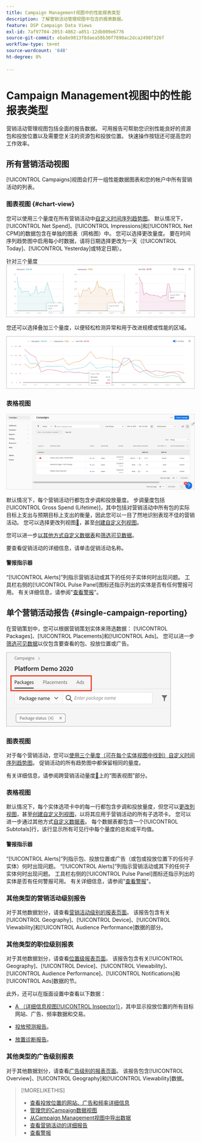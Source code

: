 ```yaml
---
title: Campaign Management视图中的性能报表类型
description: 了解营销活动管理视图中包含的报表数据。
feature: DSP Campaign Data Views
exl-id: 7af97704-2053-4862-a851-12db009e6776
source-git-commit: eba8e9813f8daea58b30f7890ac2dca2498f326f
workflow-type: tm+mt
source-wordcount: '648'
ht-degree: 0%

---
```


# Campaign Management视图中的性能报表类型

营销活动管理视图包括全面的报告数据。 可用报告可帮助您识别性能良好的资源包和投放位置以及需要您关注的资源包和投放位置。 快速操作按钮还可提高您的工作效率。

## 所有营销活动视图

[!UICONTROL Campaigns]视图会打开一组性能数据图表和您的帐户中所有营销活动的列表。

### 图表视图 {#chart-view}

您可以使用三个量度在所有营销活动中[自定义时间序列趋势图](campaign-data-views-manage.md#data-visualizations-manage)。 默认情况下，[!UICONTROL Net Spend]、[!UICONTROL Impressions]和[!UICONTROL Net CPM]的数据包含在单独的图表（网格图）中。 您可以选择更改量度。 要在时间序列趋势图中启用每小时数据，请将日期选择更改为一天（[!UICONTROL Today]、[!UICONTROL Yesterday]或特定日期）。

针对三个量度![单独的趋势图](/help/dsp/assets/trend-chart-separate.png)

您还可以选择叠加三个量度，以便轻松检测异常和用于改进规模或性能的区域。

![趋势图，带有叠加](/help/dsp/assets/trend-chart.png)

### 表格视图

![营销活动列表](/help/dsp/assets/campaigns-list.png)

默认情况下，每个营销活动行都包含步调和投放量度。 步调量度包括[!UICONTROL Gross Spend (Lifetime)]，其中包括对营销活动中所有包的实际目标上支出与预期目标上支出的衡量，因此您可以一目了然地识别表现不佳的营销活动。 您可以选择更改列视图[&#128279;](campaign-data-views-manage.md#column-view-change)，甚至[创建自定义列视图](campaign-data-views-manage.md#column-view-create)。

您可以进一步[以其他方式自定义数据表](campaign-data-views-manage.md#data-tables-manage)和[筛选可见数据](campaign-data-views-manage.md#filter-data-tables)。

要查看促销活动的详细信息，请单击促销活动名称。

#### 警报指示器

“[!UICONTROL Alerts]”列指示营销活动或其下的任何子实体何时出现问题。 工具栏右侧的[!UICONTROL Pulse Panel]图标还指示列出的实体是否有任何警报可用。 有关详细信息，请参阅&quot;[查看警报](campaign-alerts.md)&quot;。

## 单个营销活动报告 {#single-campaign-reporting}

在营销策划中，您可以根据营销策划实体来筛选数据： [!UICONTROL Packages]、[!UICONTROL Placements]和[!UICONTROL Ads]。 您可以进一步[筛选可见数据](campaign-data-views-manage.md#filter-data-tables)以仅包含要查看的包、投放位置或广告。

![营销活动实体选项卡](/help/dsp/assets/campaign-subtabs.png)

### 图表视图

对于每个营销活动，您可以[使用三个量度（可在每个实体视图中找到）自定义时间序列趋势图](campaign-data-views-manage.md#data-visualizations-manage)。 促销活动的所有趋势图中都保留相同的量度。

有关详细信息，请参阅跨营销活动量度[&#128279;](#chart-view)上的“图表视图”部分。

### 表格视图

默认情况下，每个实体选项卡中的每一行都包含步调和投放量度，但您可以[更改列视图](campaign-data-views-manage.md#column-view-change)，甚至[创建自定义列视图](campaign-data-views-manage.md#column-view-create)，以将其应用于营销活动的所有子选项卡。 您可以进一步通过其他方式[自定义数据表](campaign-data-views-manage.md#data-tables-manage)。 每个数据表都包含一个[!UICONTROL Subtotals]行，该行显示所有可见行中每个量度的总和或平均值。

#### 警报指示器

“[!UICONTROL Alerts]”列指示包、投放位置或广告（或包或投放位置下的任何子实体）何时出现问题。 “[!UICONTROL Alerts]”列指示营销活动或其下的任何子实体何时出现问题。 工具栏右侧的[!UICONTROL Pulse Panel]图标还指示列出的实体是否有任何警报可用。 有关详细信息，请参阅&quot;[查看警报](campaign-alerts.md)&quot;。

### 其他类型的营销活动级别报告

对于其他数据划分，请查看[营销活动级别的报表页面](/help/dsp/campaign-management/campaigns/campaign-view-report.md)。 该报告包含有关[!UICONTROL Geography]、[!UICONTROL Device]、[!UICONTROL Viewability]和[!UICONTROL Audience Performance]数据的部分。

### 其他类型的职位级别报表

对于其他数据划分，请查看[位置级报表页面](/help/dsp/campaign-management/placements/placement-view-report.md)。 该报告包含有关[!UICONTROL Geography]、[!UICONTROL Device]、[!UICONTROL Viewability]、[!UICONTROL Audience Performance]、[!UICONTROL Notifications]和[!UICONTROL Ads]数据的节。

此外，还可以在版面设置中查看以下数据：

* [A （详细信息视图[!UICONTROL Inspector]）](placement-details-view.md)，其中显示投放位置的所有目标网站、广告、频率数据和交易。

* [投放预测报告](/help/dsp/campaign-management/reports/placement-forecast.md)。

* [放置诊断报告](/help/dsp/campaign-management/reports/placement-diagnostics.md)。


### 其他类型的广告级别报表

对于其他数据划分，请查看[广告级别的报表页面](/help/dsp/campaign-management/ads/ad-view-report.md)。 该报告包含[!UICONTROL Overview]、[!UICONTROL Geography]和[!UICONTROL Viewability]数据。

>[!MORELIKETHIS]
>
>* [查看投放位置的网站、广告和频率详细信息](placement-details-view.md)
>* [管理您的Campaign数据视图](campaign-data-views-manage.md)
>* [从Campaign Management视图中导出数据](campaign-export-data.md)
>* [查看营销活动的详细报告](/help/dsp/campaign-management/campaigns/campaign-view-report.md)
>* [查看警报](campaign-alerts.md)
